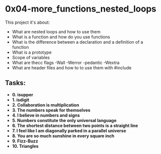 # 0x04-more_functions_nested_loops

This project it's about:

- What are nested loops and how to use them
- What is a function and how do you use functions
- What is the difference between a declaration and a definition of a function
- What is a prototype
- Scope of variables
- What are thecc flags -Wall -Werror -pedantic -Wextra
- What are header files and how to to use them with #include

## Tasks:

- **0. isupper**
- **1. isdigit**
- **2. Collaboration is multiplication**
- **3. The numbers speak for themselves**
- **4. I believe in numbers and signs**
- **5. Numbers constitute the only universal language**
- **6. The shortest distance between two points is a straight line**
- **7. I feel like I am diagonally parked in a parallel universe**
- **8. You are so much sunshine in every square inch**
- **9. Fizz-Buzz**
- **10. Triangles**
